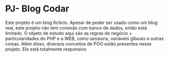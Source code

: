 ﻿# PJ- Blog Codar
 Este projeto é um blog fictício. Apesar de poder ser usado como um blog real, este projeto não tem conexão com banco de dados, então está limitado. O objeto de estudo aqui são as regras de negócio + partícularidades do PHP e a WEB, como sessions, variáveis glboais e outras coisas. Além disso, diversos conceitos de POO estão presentes nesse projeto. Ele está totalmente responsivo
